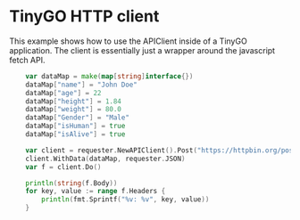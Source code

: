 # TinyGO HTTP client

This example shows how to use the APIClient inside of a TinyGO application.
The client is essentially just a wrapper around the javascript fetch API.

```go
	var dataMap = make(map[string]interface{})
	dataMap["name"] = "John Doe"
	dataMap["age"] = 22
	dataMap["height"] = 1.84
	dataMap["weight"] = 80.0
	dataMap["Gender"] = "Male"
	dataMap["isHuman"] = true
	dataMap["isAlive"] = true

	var client = requester.NewAPIClient().Post("https://httpbin.org/post")
	client.WithData(dataMap, requester.JSON)
	var f = client.Do()

	println(string(f.Body))
	for key, value := range f.Headers {
		println(fmt.Sprintf("%v: %v", key, value))
	}
```